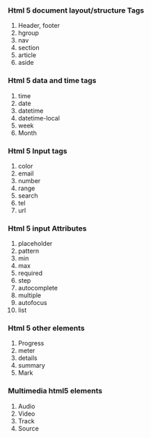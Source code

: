 ### Html 5 document layout/structure  Tags

1. Header, footer
2. hgroup
3. nav
4. section
5. article 
7. aside

### Html 5 data and time tags
1. time
2. date
3. datetime
4. datetime-local
5. week
6. Month
### Html 5 Input tags

1. color
5. email
6. number
7. range
8. search
9. tel
10. url

### Html 5 input Attributes
1. placeholder
2. pattern
3. min
4. max
5. required
6. step
7. autocomplete
8. multiple
9. autofocus
10. list

### Html 5 other elements
1. Progress
2. meter
3. details
4. summary
5. Mark


### Multimedia html5 elements

1. Audio
2. Video
3. Track
4. Source